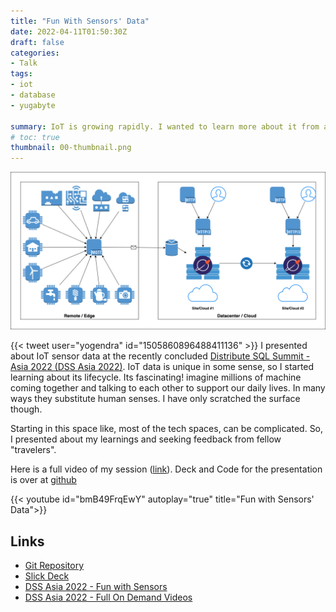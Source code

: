 ```yaml
---
title: "Fun With Sensors' Data"
date: 2022-04-11T01:50:30Z
draft: false
categories:
- Talk
tags:
- iot
- database
- yugabyte

summary: IoT is growing rapidly. I wanted to learn more about it from an enterprise and data centric aspect of it. Here are my first of my learnings
# toc: true
thumbnail: 00-thumbnail.png
---
```


![::img-fit](01-simple-architecture.png)

{{< tweet user="yogendra" id="1505860896488411136" >}}
I presented about IoT sensor data at the recently concluded [Distribute SQL Summit - Asia 2022 (DSS Asia 2022)][event-site]. IoT data is unique in some sense, so I started learning about its lifecycle. Its fascinating! imagine millions of machine coming together and talking to each other to support our daily lives. In many ways they substitute human senses. I have only scratched the surface though.

Starting in this space like, most of the tech spaces, can be complicated. So, I presented about my learnings and seeking feedback from fellow "travelers".

Here is a full video of my session ([link][talk-video]). Deck and Code for the presentation is over at [github][talk-repo]

{{< youtube id="bmB49FrqEwY" autoplay="true" title="Fun with Sensors' Data">}}

## Links

- [Git Repository][talk-repo]
- [Slick Deck][talk-deck]
- [DSS Asia 2022 - Fun with Sensors][talk-video]
- [DSS Asia 2022 - Full On Demand Videos][event-video-playlist]

[event-video-playlist]: https://www.youtube.com/playlist?list=PL8Z3vt4qJTkLHN2fMG6l5QN01_XIjo_eM
[event-site]: https://asia.distributedsql.org/
[talk-video]: https://www.youtube.com/watch?v=bmB49FrqEwY&list=PL8Z3vt4qJTkLHN2fMG6l5QN01_XIjo_eM&index=15
[talk-repo]: https://github.com/yogendra/fun-with-sensors-data
[talk-deck]: https://github.com/yogendra/fun-with-sensors-data/blob/main/slides.pdf
